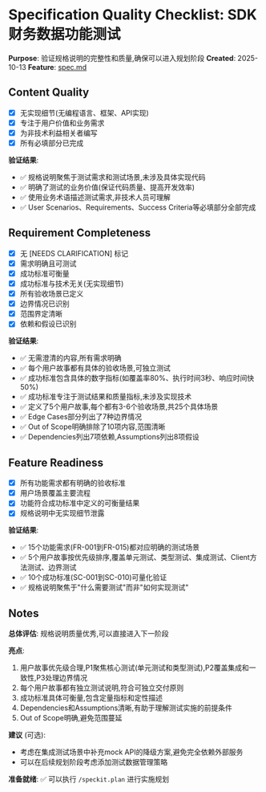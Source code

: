 # Specification Quality Checklist: SDK财务数据功能测试

**Purpose**: 验证规格说明的完整性和质量,确保可以进入规划阶段
**Created**: 2025-10-13
**Feature**: [spec.md](../spec.md)

## Content Quality

- [x] 无实现细节(无编程语言、框架、API实现)
- [x] 专注于用户价值和业务需求
- [x] 为非技术利益相关者编写
- [x] 所有必填部分已完成

**验证结果**:
- ✅ 规格说明聚焦于测试需求和测试场景,未涉及具体实现代码
- ✅ 明确了测试的业务价值(保证代码质量、提高开发效率)
- ✅ 使用业务术语描述测试需求,非技术人员可理解
- ✅ User Scenarios、Requirements、Success Criteria等必填部分全部完成

## Requirement Completeness

- [x] 无 [NEEDS CLARIFICATION] 标记
- [x] 需求明确且可测试
- [x] 成功标准可衡量
- [x] 成功标准与技术无关(无实现细节)
- [x] 所有验收场景已定义
- [x] 边界情况已识别
- [x] 范围界定清晰
- [x] 依赖和假设已识别

**验证结果**:
- ✅ 无需澄清的内容,所有需求明确
- ✅ 每个用户故事都有具体的验收场景,可独立测试
- ✅ 成功标准包含具体的数字指标(如覆盖率80%、执行时间3秒、响应时间快50%)
- ✅ 成功标准专注于测试结果和质量指标,未涉及实现技术
- ✅ 定义了5个用户故事,每个都有3-6个验收场景,共25个具体场景
- ✅ Edge Cases部分列出了7种边界情况
- ✅ Out of Scope明确排除了10项内容,范围清晰
- ✅ Dependencies列出7项依赖,Assumptions列出8项假设

## Feature Readiness

- [x] 所有功能需求都有明确的验收标准
- [x] 用户场景覆盖主要流程
- [x] 功能符合成功标准中定义的可衡量结果
- [x] 规格说明中无实现细节泄露

**验证结果**:
- ✅ 15个功能需求(FR-001到FR-015)都对应明确的测试场景
- ✅ 5个用户故事按优先级排序,覆盖单元测试、类型测试、集成测试、Client方法测试、边界测试
- ✅ 10个成功标准(SC-001到SC-010)可量化验证
- ✅ 规格说明聚焦于"什么需要测试"而非"如何实现测试"

## Notes

**总体评估**: 规格说明质量优秀,可以直接进入下一阶段

**亮点**:
1. 用户故事优先级合理,P1聚焦核心测试(单元测试和类型测试),P2覆盖集成和一致性,P3处理边界情况
2. 每个用户故事都有独立测试说明,符合可独立交付原则
3. 成功标准具体可衡量,包含定量指标和定性描述
4. Dependencies和Assumptions清晰,有助于理解测试实施的前提条件
5. Out of Scope明确,避免范围蔓延

**建议** (可选):
- 考虑在集成测试场景中补充mock API的降级方案,避免完全依赖外部服务
- 可以在后续规划阶段考虑添加测试数据管理策略

**准备就绪**: ✅ 可以执行 `/speckit.plan` 进行实施规划
